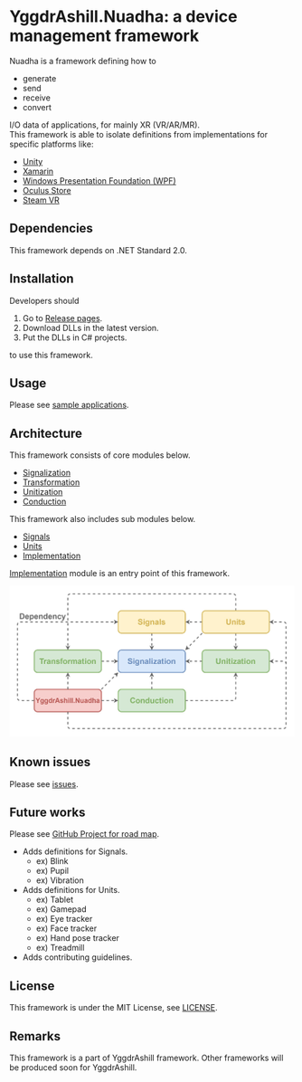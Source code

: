 # YggdrAshill.Nuadha: a device management framework

Nuadha is a framework defining how to

- generate
- send
- receive
- convert

I/O data of applications, for mainly XR (VR/AR/MR).  
This framework is able to isolate definitions from implementations for specific platforms like:

- [Unity](https://unity.com/ja)
- [Xamarin](https://docs.microsoft.com/ja-jp/xamarin/get-started/what-is-xamarin)
- [Windows Presentation Foundation (WPF)](https://docs.microsoft.com/ja-jp/visualstudio/designers/getting-started-with-wpf?view=vs-2019)
- [Oculus Store](https://www.oculus.com/)
- [Steam VR](https://store.steampowered.com/steamvr)

## Dependencies

This framework depends on .NET Standard 2.0.

## Installation

Developers should

1. Go to [Release pages](https://github.com/do-i-know-it/YggdrAshill.Nuadha/releases).
1. Download DLLs in the latest version.
1. Put the DLLs in C# projects.

to use this framework.

## Usage

Please see [sample applications](https://github.com/do-i-know-it/YggdrAshill.Nuadha/blob/main/YggdrAshill.Nuadha.Samples).

## Architecture

This framework consists of core modules below.

- [Signalization](./Documentation/Signalization.md)
- [Transformation](./Documentation/Transformation.md)
- [Unitization](./Documentation/Unitization.md)
- [Conduction](./Documentation/Conduction.md)

This framework also includes sub modules below.

- [Signals](./Documentation/Signals.md)
- [Units](./Documentation/Units.md)
- [Implementation](./Documentation/Implementation.md)

[Implementation](./Documentation/Implementation.md) module is an entry point of this framework.

![Image not found.](./Documentation/Resources/FrameworkArchitecture.jpg "Architecture of this framework.")

## Known issues

Please see [issues](https://github.com/do-i-know-it/YggdrAshill.Nuadha/issues).

## Future works

Please see [GitHub Project for road map](https://github.com/do-i-know-it/YggdrAshill.Nuadha/projects/1).

- Adds definitions for Signals.
  - ex) Blink
  - ex) Pupil
  - ex) Vibration
- Adds definitions for Units.
  - ex) Tablet
  - ex) Gamepad
  - ex) Eye tracker
  - ex) Face tracker
  - ex) Hand pose tracker
  - ex) Treadmill
- Adds contributing guidelines.

## License

This framework is under the MIT License, see [LICENSE](./LICENSE.txt).

## Remarks

This framework is a part of YggdrAshill framework.
Other frameworks will be produced soon for YggdrAshill.
